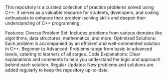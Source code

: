 This repository is a curated collection of practice problems solved using C++. It serves as a valuable resource for students, 
developers, and coding enthusiasts to enhance their problem-solving skills and deepen their understanding of C++ programming.

Features:
Diverse Problem Set: Includes problems from various domains like algorithms, data structures, mathematics, and more.
Optimized Solutions: Each problem is accompanied by an efficient and well-commented solution in C++.
Beginner to Advanced: Problems range from basic to advanced levels, catering to learners of all stages.
Code Explanations: Clear explanations and comments to help you understand the logic and approach behind each solution.
Regular Updates: New problems and solutions are added regularly to keep the repository up-to-date.
